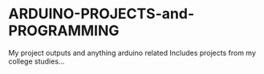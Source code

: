# ARDUINO-PROJECTS-and-PROGRAMMING
My project outputs and anything arduino related
Includes projects from my college studies...
